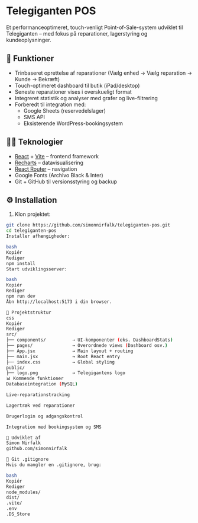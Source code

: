 # Telegiganten POS

Et performanceoptimeret, touch-venligt Point-of-Sale-system udviklet til Telegiganten – med fokus på reparationer, lagerstyring og kundeoplysninger.

## 🚀 Funktioner

- Trinbaseret oprettelse af reparationer (Vælg enhed → Vælg reparation → Kunde → Bekræft)
- Touch-optimeret dashboard til butik (iPad/desktop)
- Seneste reparationer vises i overskueligt format
- Integreret statistik og analyser med grafer og live-filtrering
- Forberedt til integration med:
  - Google Sheets (reservedelslager)
  - SMS API
  - Eksisterende WordPress-bookingsystem

## 🧑‍💻 Teknologier

- [React](https://react.dev/) + [Vite](https://vitejs.dev/) – frontend framework
- [Recharts](https://recharts.org/) – datavisualisering
- [React Router](https://reactrouter.com/) – navigation
- Google Fonts (Archivo Black & Inter)
- Git + GitHub til versionsstyring og backup

## ⚙️ Installation

1. Klon projektet:

```bash
git clone https://github.com/simonnirfalk/telegiganten-pos.git
cd telegiganten-pos
Installer afhængigheder:

bash
Kopiér
Rediger
npm install
Start udviklingsserver:

bash
Kopiér
Rediger
npm run dev
Åbn http://localhost:5173 i din browser.

📁 Projektstruktur
css
Kopiér
Rediger
src/
├── components/          → UI-komponenter (eks. DashboardStats)
├── pages/               → Overordnede views (Dashboard osv.)
├── App.jsx              → Main layout + routing
├── main.jsx             → Root React entry
├── index.css            → Global styling
public/
├── logo.png             → Telegigantens logo
📊 Kommende funktioner
Databaseintegration (MySQL)

Live-reparationstracking

Lagertræk ved reparationer

Brugerlogin og adgangskontrol

Integration med bookingsystem og SMS

👤 Udviklet af
Simon Nirfalk
github.com/simonnirfalk

🧼 Git .gitignore
Hvis du mangler en .gitignore, brug:

bash
Kopiér
Rediger
node_modules/
dist/
.vite/
.env
.DS_Store
